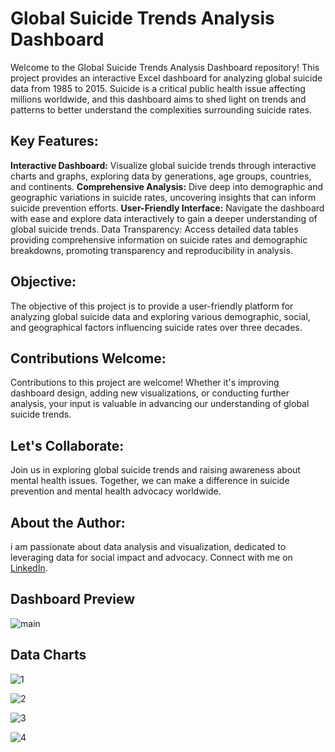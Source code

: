 # **Global Suicide Trends Analysis Dashboard**

Welcome to the Global Suicide Trends Analysis Dashboard repository! This project provides an interactive Excel dashboard for analyzing global suicide data from 1985 to 2015. Suicide is a critical public health issue affecting millions worldwide, and this dashboard aims to shed light on trends and patterns to better understand the complexities surrounding suicide rates.

## **Key Features:**

**Interactive Dashboard:** Visualize global suicide trends through interactive charts and graphs, exploring data by generations, age groups, countries, and continents.
**Comprehensive Analysis:** Dive deep into demographic and geographic variations in suicide rates, uncovering insights that can inform suicide prevention efforts.
**User-Friendly Interface:** Navigate the dashboard with ease and explore data interactively to gain a deeper understanding of global suicide trends.
Data Transparency: Access detailed data tables providing comprehensive information on suicide rates and demographic breakdowns, promoting transparency and reproducibility in analysis.
## **Objective:**
The objective of this project is to provide a user-friendly platform for analyzing global suicide data and exploring various demographic, social, and geographical factors influencing suicide rates over three decades.

## **Contributions Welcome:**
Contributions to this project are welcome! Whether it's improving dashboard design, adding new visualizations, or conducting further analysis, your input is valuable in advancing our understanding of global suicide trends.

## **Let's Collaborate:**
Join us in exploring global suicide trends and raising awareness about mental health issues. Together, we can make a difference in suicide prevention and mental health advocacy worldwide.

## **About the Author:**
i am passionate about data analysis and visualization, dedicated to leveraging data for social impact and advocacy. Connect with me on [LinkedIn](https://www.linkedin.com/in/harshit-rajpurohit/).


## **Dashboard Preview**

![main](https://github.com/Harshitrajpurohit/Suicide-Data-Dashboard/assets/115687640/8ed8027b-7bf2-4a11-9fb5-1b668b66373e)


## **Data Charts**

![1](https://github.com/Harshitrajpurohit/Suicide-Data-Dashboard/assets/115687640/8b0e8d69-e7e8-452e-bc33-d52441a42a80)

![2](https://github.com/Harshitrajpurohit/Suicide-Data-Dashboard/assets/115687640/c8da39af-62e0-492e-886a-44fc581a4648)

![3](https://github.com/Harshitrajpurohit/Suicide-Data-Dashboard/assets/115687640/a7b9e3b9-f8a9-4c65-afe4-0850e2e1a6d2)

![4](https://github.com/Harshitrajpurohit/Suicide-Data-Dashboard/assets/115687640/c21da022-1ffa-4e36-b859-f33aa98e2544)

